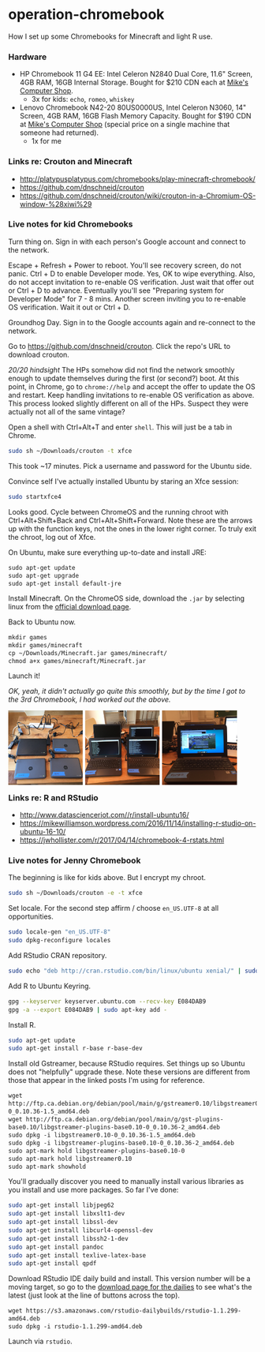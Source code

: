# operation-chromebook

How I set up some Chromebooks for Minecraft and light R use.

### Hardware

  * HP Chromebook 11 G4 EE: Intel Celeron N2840 Dual Core, 11.6" Screen, 4GB RAM, 16GB Internal Storage. Bought for $210 CDN each at [Mike's Computer Shop](https://www.mikescomputershop.com/product/6961387).
    - 3x for kids: `echo`, `romeo`, `whiskey`
  * Lenovo Chromebook N42-20 80US0000US, Intel Celeron N3060, 14" Screen, 4GB RAM, 16GB Flash Memory Capacity. Bought for $190 CDN at [Mike's Computer Shop](https://www.mikescomputershop.com/product/7619358) (special price on a single machine that someone had returned).
    - 1x for me

### Links re: Crouton and Minecraft

  * <http://platypusplatypus.com/chromebooks/play-minecraft-chromebook/>
  * <https://github.com/dnschneid/crouton>
  * <https://github.com/dnschneid/crouton/wiki/crouton-in-a-Chromium-OS-window-%28xiwi%29>

### Live notes for kid Chromebooks

Turn thing on. Sign in with each person's Google account and connect to the network.

Escape + Refresh + Power to reboot. You'll see recovery screen, do not panic. Ctrl + D to enable Developer mode. Yes, OK to wipe everything. Also, do not accept invitation to re-enable OS verification. Just wait that offer out or Ctrl + D to advance. Eventually you'll see "Preparing system for Developer Mode" for 7 - 8 mins. Another screen inviting you to re-enable OS verification. Wait it out or Ctrl + D.

Groundhog Day. Sign in to the Google accounts again and re-connect to the network.

Go to <https://github.com/dnschneid/crouton>. Click the repo's URL to download crouton.

*20/20 hindsight* The HPs somehow did not find the network smoothly enough to update themselves during the first (or second?) boot. At this point, in Chrome, go to `chrome://help` and accept the offer to update the OS and restart. Keep handling invitations to re-enable OS verification as above. This process looked slightly different on all of the HPs. Suspect they were actually not all of the same vintage?

Open a shell with Ctrl+Alt+T and enter `shell`. This will just be a tab in Chrome.

```sh
sudo sh ~/Downloads/crouton -t xfce
```

This took ~17 minutes. Pick a username and password for the Ubuntu side.

Convince self I've actually installed Ubuntu by staring an Xfce session:

```sh
sudo startxfce4
```

Looks good. Cycle between ChromeOS and the running chroot with Ctrl+Alt+Shift+Back and Ctrl+Alt+Shift+Forward. Note these are the arrows up with the function keys, not the ones in the lower right corner. To truly exit the chroot, log out of Xfce.

On Ubuntu, make sure everything up-to-date and install JRE:

```
sudo apt-get update
sudo apt-get upgrade
sudo apt-get install default-jre
```

Install Minecraft. On the ChromeOS side, download the `.jar` by selecting linux from the [official download page](https://minecraft.net/en-us/download/).

Back to Ubuntu now.

```
mkdir games
mkdir games/minecraft
cp ~/Downloads/Minecraft.jar games/minecraft/
chmod a+x games/minecraft/Minecraft.jar
```

Launch it!

*OK, yeah, it didn't actually go quite this smoothly, but by the time I got to the 3rd Chromebook, I had worked out the above.*

<img src="img/minechrome_02.jpg" style="float: left; width: 30%; margin-right: 1%; margin-bottom: 0.5em;">
<img src="img/minechrome_03.jpg" style="float: left; width: 30%; margin-right: 1%; margin-bottom: 0.5em;">
<img src="img/minechrome_04.jpg" style="float: left; width: 30%; margin-right: 1%; margin-bottom: 0.5em;">
<p style="clear: both;">

### Links re: R and RStudio

  * <http://www.datascienceriot.com//r/install-ubuntu16/>
  * <https://mikewilliamson.wordpress.com/2016/11/14/installing-r-studio-on-ubuntu-16-10/>
  * <https://jwhollister.com/r/2017/04/14/chromebook-4-rstats.html>

### Live notes for Jenny Chromebook

The beginning is like for kids above. But I encrypt my chroot.

```sh
sudo sh ~/Downloads/crouton -e -t xfce
```

Set locale. For the second step affirm / choose `en_US.UTF-8` at all opportunities.

```sh
sudo locale-gen "en_US.UTF-8"
sudo dpkg-reconfigure locales
```

Add RStudio CRAN repository.

```sh
sudo echo "deb http://cran.rstudio.com/bin/linux/ubuntu xenial/" | sudo tee -a /etc/apt/sources.list
```

Add R to Ubuntu Keyring.

```sh
gpg --keyserver keyserver.ubuntu.com --recv-key E084DAB9
gpg -a --export E084DAB9 | sudo apt-key add -
```

Install R.

```sh
sudo apt-get update
sudo apt-get install r-base r-base-dev
```

Install old Gstreamer, because RStudio requires. Set things up so Ubuntu does not "helpfully" upgrade these. Note these versions are different from those that appear in the linked posts I'm using for reference.

```
wget http://ftp.ca.debian.org/debian/pool/main/g/gstreamer0.10/libgstreamer0.10-0_0.10.36-1.5_amd64.deb
wget http://ftp.ca.debian.org/debian/pool/main/g/gst-plugins-base0.10/libgstreamer-plugins-base0.10-0_0.10.36-2_amd64.deb
sudo dpkg -i libgstreamer0.10-0_0.10.36-1.5_amd64.deb
sudo dpkg -i libgstreamer-plugins-base0.10-0_0.10.36-2_amd64.deb
sudo apt-mark hold libgstreamer-plugins-base0.10-0
sudo apt-mark hold libgstreamer0.10
sudo apt-mark showhold
```

You'll gradually discover you need to manually install various libraries as you install and use more packages. So far I've done:

```sh
sudo apt-get install libjpeg62
sudo apt-get install libxslt1-dev
sudo apt-get install libssl-dev
sudo apt-get install libcurl4-openssl-dev
sudo apt-get install libssh2-1-dev
sudo apt-get install pandoc
sudo apt-get install texlive-latex-base
sudo apt-get install qpdf
```

Download RStudio IDE daily build and install. This version number will be a moving target, so go to the [download page for the dailies](https://dailies.rstudio.com) to see what's the latest (just look at the line of buttons across the top).

```
wget https://s3.amazonaws.com/rstudio-dailybuilds/rstudio-1.1.299-amd64.deb
sudo dpkg -i rstudio-1.1.299-amd64.deb
```

Launch via `rstudio`.
